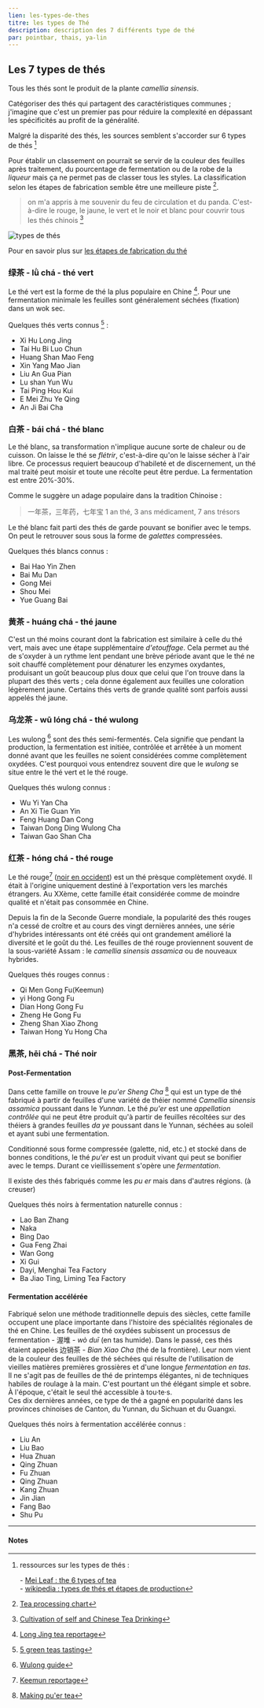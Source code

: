 ```yaml
---
lien: les-types-de-thes
titre: les types de Thé
description: description des 7 différents type de thé
par: pointbar, thais, ya-lin
---
```


## Les 7 types de thés

Tous les thés sont le produit de la plante _camellia sinensis_.  

Catégoriser des thés qui partagent des caractéristiques communes ; j'imagine que c'est un premier pas pour réduire la complexité en dépassant les spécificités au profit de la généralité.  
  
Malgré la disparité des thés, les sources semblent s'accorder sur 6 types de thés [^1]  
  
Pour établir un classement on pourrait se servir de la couleur des feuilles après traitement, du pourcentage de fermentation ou de la robe de la _liqueur_ mais ça ne permet pas de classer tous les styles. La classification selon les étapes de fabrication semble être une meilleure piste [^2].

> on m'a appris à me souvenir du feu de circulation et du panda. C'est-à-dire le rouge, le jaune, le vert et le noir et blanc pour couvrir tous les thés chinois [^10]

![types de thés](assets/media/types-de-the.svg)

Pour en savoir plus sur [les étapes de fabrication du thé](./processus-de-fabrication)

### 绿茶 - lǜ chá - thé vert

Le thé vert est la forme de thé la plus populaire en Chine [^3]. Pour une fermentation minimale les feuilles sont généralement séchées (fixation) dans un wok sec.  

Quelques thés verts connus [^4] :

- Xi Hu Long Jing
- Tai Hu Bi Luo Chun
- Huang Shan Mao Feng
- Xin Yang Mao Jian
- Liu An Gua Pian
- Lu shan Yun Wu
- Tai Ping Hou Kui
- E Mei Zhu Ye Qing
- An Ji Bai Cha


### 白茶 - bái chá - thé blanc

Le thé blanc, sa transformation n'implique aucune sorte de chaleur ou de cuisson. On laisse le thé se _flétrir_, c'est-à-dire qu'on le laisse sécher à l'air libre. Ce processus requiert beaucoup d'habileté et de discernement, un thé mal traité peut moisir et toute une récolte peut être perdue. La fermentation est entre 20%-30%.  

Comme le suggère un adage populaire dans la tradition Chinoise :
> 一年茶，三年药，七年宝
> 1 an thé, 3 ans médicament, 7 ans trésors

Le thé blanc fait parti des thés de garde pouvant se bonifier avec le temps.
On peut le retrouver sous sous la forme de _galettes_ compressées.

Quelques thés blancs connus :

- Bai Hao Yin Zhen
- Bai Mu Dan
- Gong Mei
- Shou Mei
- Yue Guang Bai


### 黄茶 - huáng chá - thé jaune

C'est un thé moins courant dont la fabrication  est similaire à celle du thé vert, mais avec une étape supplémentaire _d'etouffage_. Cela permet au thé de s'oxyder à un rythme lent pendant une brève période avant que le thé ne soit chauffé complètement pour dénaturer les enzymes oxydantes, produisant un goût beaucoup plus doux que celui que l'on trouve dans la plupart des thés verts ; cela donne également aux feuilles une coloration légèrement jaune. Certains thés verts de grande qualité sont parfois aussi appelés thé jaune.

### 乌龙茶 - wū lóng chá - thé wulong

Les wulong [^6] sont des thés semi-fermentés. Cela signifie que pendant la production, la fermentation est initiée, contrôlée et arrêtée à un moment donné avant que les feuilles ne soient considérées comme complètement oxydées. C'est pourquoi vous entendrez souvent dire que le _wulong_ se situe entre le thé vert et le thé rouge.

Quelques thés wulong connus :

- Wu Yi Yan Cha
- An Xi Tie Guan Yin
- Feng Huang Dan Cong
- Taiwan Dong Ding Wulong Cha
- Taiwan Gao Shan Cha

### 红茶 - hóng chá - thé rouge

Le thé rouge[^8] ([noir en occident](./le-rouge-ou-le-noir)) est un thé prèsque complètement oxydé. Il était à l'origine uniquement destiné à l'exportation vers les marchés étrangers. Au XXème, cette famille était considérée comme de moindre qualité et n'était pas consommée en Chine.  

Depuis la fin de la Seconde Guerre mondiale, la popularité des thés rouges n'a cessé de croître et au cours des vingt dernières années, une série d'hybrides intéressants ont été créés qui ont grandement amélioré la diversité et le goût du thé. Les feuilles de thé rouge proviennent souvent de la sous-variété Assam : le _camellia sinensis assamica_ ou de nouveaux hybrides.

Quelques thés rouges connus :

- Qi Men Gong Fu(Keemun)
- yi Hong Gong Fu
- Dian Hong Gong Fu
- Zheng He Gong Fu 
- Zheng Shan Xiao Zhong
- Taiwan Hong Yu Hong Cha

### 黑茶, hēi chá - Thé noir

#### Post-Fermentation 

Dans cette famille on trouve le _pu'er Sheng Cha_ [^9] qui est un type de thé fabriqué à partir de feuilles d'une variété de théier nommé _Camellia sinensis assamica_ poussant dans le _Yunnan_. Le thé _pu'er_ est une _appellation contrôlée_ qui ne peut être produit qu'à partir de feuilles récoltées sur des théiers à grandes feuilles _da ye_ poussant dans le Yunnan, séchées au soleil et ayant subi une fermentation.

Conditionné sous forme compressée (galette, nid, etc.) et stocké dans de bonnes conditions, le thé _pu'er_ est un produit vivant qui peut se bonifier avec le temps. Durant ce vieillissement s'opère une _fermentation_.  

Il existe des thés fabriqués comme les _pu er_ mais dans d'autres régions. (à creuser)

Quelques thés noirs à fermentation naturelle connus :

- Lao Ban Zhang
- Naka
- Bing Dao
- Gua Feng Zhai
- Wan Gong
- Xi Gui
- Dayi, Menghai Tea Factory
- Ba Jiao Ting, Liming Tea Factory

#### Fermentation accélérée

Fabriqué selon une méthode traditionnelle depuis des siècles, cette famille occupent une place importante dans l'histoire des spécialités régionales de thé en Chine. Les feuilles de thé oxydées subissent un processus de fermentation - 渥堆 - _wò duī_ (en tas humide). Dans le passé, ces thés étaient appelés 边销茶 - _Bian Xiao Cha_ (thé de la frontière). Leur nom vient de la couleur des feuilles de thé séchées qui résulte de l'utilisation de vieilles matières premières grossières et d'une longue _fermentation en tas_. Il ne s'agit pas de feuilles de thé de printemps élégantes, ni de techniques habiles de roulage à la main. C'est pourtant un thé élégant simple et sobre. À l'époque, c'était le seul thé accessible à tou·te·s.  
Ces dix dernières années, ce type de thé a gagné en popularité dans les provinces chinoises de Canton, du Yunnan, du Sichuan et du Guangxi.

Quelques thés noirs à fermentation accélérée connus :

- Liu An
- Liu Bao
- Hua Zhuan
- Qing Zhuan
- Fu Zhuan
- Qing Zhuan
- Kang Zhuan
- Jin Jian
- Fang Bao
- Shu Pu

---
#### Notes

[^1]: ressources sur les types de thés :

    \- [Mei Leaf : the 6 types of tea](https://invidio.us/watch?v=EUuw5rqWkZU)  
    \- [wikipedia : types de thés et étapes de production](https://fr.wikipedia.org/wiki/Th%C3%A9#Types_de_th%C3%A9_et_%C3%A9tapes_de_production)

[^2]: [Tea processing chart](https://teaepicure.com/tea-processing-chart/)

[^3]: [Long Jing tea reportage](https://invidio.us/watch?v=7DmnpLY-V68)

[^4]: [5 green teas tasting](https://invidio.us/watch?v=0-H15W3g-ig)

[^5]: [White tea reportage](https://invidio.us/watch?v=GtDSfYq4sPg)

[^6]: [Wulong guide](https://teaepicure.com/oolong-tea-guide)

[^7]: vidéos reportage

    \- [Tie Guan Yin](https://invidio.us/watch?v=CS-KCBmY2pA)  
    \- [Dan Cong](https://invidio.us/watch?v=jXYFbWHHRXs)

[^8]: [Keemun reportage](https://invidio.us/watch?v=kk7fA1-t7YA)

[^9]: [Making pu'er tea](https://invidio.us/d2BekCvAZqM)

[^10]: [Cultivation of self and Chinese Tea Drinking](https://medium.com/@karen.tsui/cultivation-of-self-and-chinese-tea-drinking-491b5028cde0)
